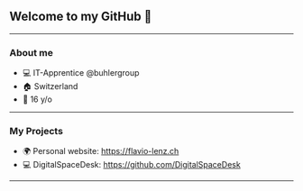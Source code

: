 ## Welcome to my GitHub 👋

---
### About me

  - 💻 IT-Apprentice @buhlergroup
  - 🏠 Switzerland
  - 🎂 16 y/o

---
### My Projects

  - 🌍 Personal website: https://flavio-lenz.ch
  - 💻 DigitalSpaceDesk: https://github.com/DigitalSpaceDesk

---
